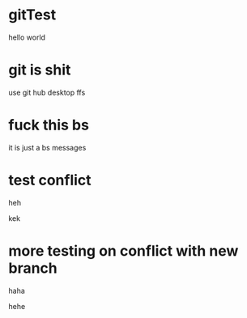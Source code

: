 # gitTest

hello world

# git is shit

use git hub desktop ffs

# fuck this bs

it is just a bs messages

# test conflict

heh

kek

# more testing on conflict with new branch

haha

hehe

